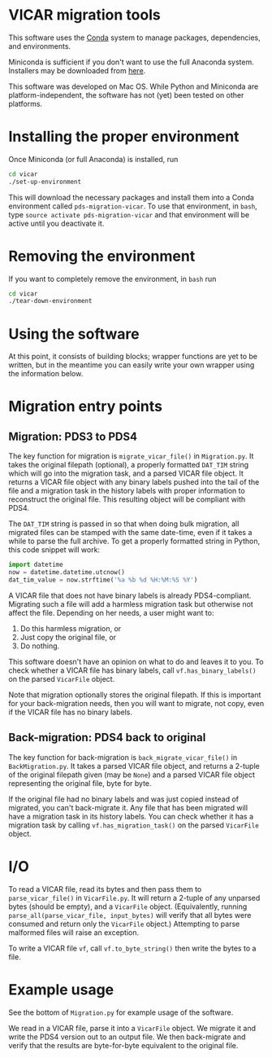 # VICAR migration tools

This software uses the
[Conda](https://docs.conda.io/en/latest/index.html) system to manage
packages, dependencies, and environments.

Miniconda is sufficient if you don't want to use the full Anaconda
system.  Installers may be downloaded from
[here](https://docs.conda.io/en/latest/miniconda.html).

This software was developed on Mac OS.  While Python and Miniconda are
platform-independent, the software has not (yet) been tested on other
platforms.

# Installing the proper environment

Once Miniconda (or full Anaconda) is installed, run

```bash
cd vicar
./set-up-environment
```

This will download the necessary packages and install them into a
Conda environment called `pds-migration-vicar`.  To use that
environment, in `bash`, type `source activate pds-migration-vicar` and
that environment will be active until you deactivate it.

# Removing the environment

If you want to completely remove the environment, in `bash` run

```bash
cd vicar
./tear-down-environment
```

# Using the software

At this point, it consists of building blocks; wrapper functions are
yet to be written, but in the meantime you can easily write your own
wrapper using the information below.

# Migration entry points

## Migration: PDS3 to PDS4

The key function for migration is `migrate_vicar_file()` in
`Migration.py`.  It takes the original filepath (optional), a properly
formatted `DAT_TIM` string which will go into the migration task, and
a parsed VICAR file object.  It returns a VICAR file object with any
binary labels pushed into the tail of the file and a migration task in
the history labels with proper information to reconstruct the original
file.  This resulting object will be compliant with PDS4.

The `DAT_TIM` string is passed in so that when doing bulk migration,
all migrated files can be stamped with the same date-time, even if it
takes a while to parse the full archive.  To get a properly formatted
string in Python, this code snippet will work:

```python
import datetime
now = datetime.datetime.utcnow()
dat_tim_value = now.strftime('%a %b %d %H:%M:%S %Y')
```

A VICAR file that does not have binary labels is already
PDS4-compliant.  Migrating such a file will add a harmless migration
task but otherwise not affect the file.  Depending on her needs, a
user might want to:

1. Do this harmless migration, or
1. Just copy the original file, or
1. Do nothing.

This software doesn't have an opinion on what to do and leaves it to
you.  To check whether a VICAR file has binary labels, call
`vf.has_binary_labels()` on the parsed `VicarFile` object.

Note that migration optionally stores the original filepath.  If this
is important for your back-migration needs, then you will want to
migrate, not copy, even if the VICAR file has no binary labels.

## Back-migration: PDS4 back to original

The key function for back-migration is `back_migrate_vicar_file()` in
`BackMigration.py`.  It takes a parsed VICAR file object, and returns
a 2-tuple of the original filepath given (may be `None`) and a parsed
VICAR file object representing the original file, byte for byte.

If the original file had no binary labels and was just copied instead
of migrated, you can't back-migrate it.  Any file that has been
migrated will have a migration task in its history labels.  You can
check whether it has a migration task by calling
`vf.has_migration_task()` on the parsed `VicarFile` object.

# I/O

To read a VICAR file, read its bytes and then pass them to
`parse_vicar_file()` in `VicarFile.py`.  It will return a 2-tuple of
any unparsed bytes (should be empty), and a `VicarFile` object.
(Equivalently, running `parse_all(parse_vicar_file, input_bytes)` will
verify that all bytes were consumed and return only the `VicarFile`
object.)  Attempting to parse malformed files will raise an exception.

To write a VICAR file `vf`, call `vf.to_byte_string()` then write the
bytes to a file.

# Example usage

See the bottom of `Migration.py` for example usage of the software.

We read in a VICAR file, parse it into a `VicarFile` object.  We
migrate it and write the PDS4 version out to an output file.  We then
back-migrate and verify that the results are byte-for-byte equivalent
to the original file.